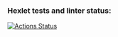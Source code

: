 ### Hexlet tests and linter status:
[![Actions Status](https://github.com/zxvfc/java-project-lvl2/workflows/hexlet-check/badge.svg)](https://github.com/zxvfc/java-project-lvl2/actions)